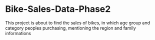 # Bike-Sales-Data-Phase2
This project is about to find the sales of bikes, in which age group and category peoples purchasing, mentioning the region and family informations 
